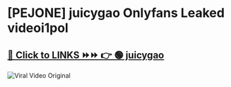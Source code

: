 
 # [PEJONE] juicygao Onlyfans Leaked videoi1pol

## <h2><a href="https://clipsfans.com/juicygao&ref=git">🔗 Click to LINKS ⏩⏩ 👉 🟢 juicygao </a></h2>

<a href="https://clipsfans.com/juicygao&ref=git" rel="nofollow" data-target="animated-image.originalLink"><img src="https://i.ibb.co.com/xMMVF88/686577567.gif" alt="Viral Video Original" style="max-width: 100%; display: inline-block;" data-target="animated-image.originalImage"></a>

